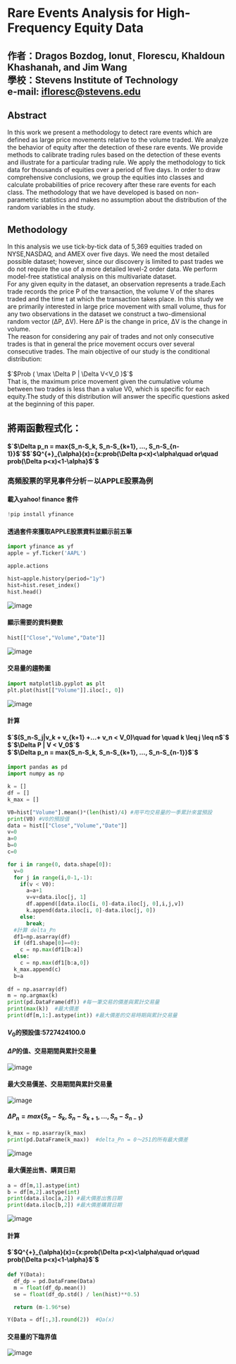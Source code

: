# Rare Events Analysis for High-Frequency Equity Data #

## 作者：Dragos Bozdog, Ionut¸ Florescu, Khaldoun Khashanah, and Jim Wang<br/>學校：Stevens Institute of Technology<br/>e-mail: ifloresc@stevens.edu ##

## Abstract ##

In this work we present a methodology to detect rare events which are defined as large price movements relative to the volume traded. We analyze the behavior of equity after the detection of these rare events. We provide methods to calibrate trading rules based on the detection of these events and illustrate for a particular trading rule. We apply the methodology to tick data for thousands of equities over a period of five days. In order to draw comprehensive conclusions, we group the equities into classes and calculate probabilities of price recovery after these rare events for each class. The methodology that we have developed is based on non-parametric statistics and makes no assumption about the distribution of the random variables in the study.

## Methodology ##

In this analysis we use tick-by-tick data of 5,369 equities traded on NYSE,NASDAQ, and AMEX over five days. We need the most detailed possible dataset; however, since our discovery is limited to past trades we do not require the use of a more detailed level-2 order data. We perform model-free statistical analysis on this multivariate dataset.<br/>For any given equity in the dataset, an observation represents a trade.Each trade records the price P of the transaction, the volume V of the shares traded and the time t at which the transaction takes place. In this study we are primarily interested in large price movement with small volume, thus for any two observations in the dataset we construct a two-dimensional random vector (ΔP, ΔV). Here ΔP is the change in price, ΔV is the change in volume.<br/>The reason for considering any pair of trades and not only consecutive trades is that in general the price movement occurs over several consecutive trades. The main objective of our study is the conditional distribution:<br/><br/>$`$Prob ( \max \Delta P  | \Delta V&lt;V_0 )$`$<br/>That is, the maximum price movement given the cumulative volume between two trades is less than a value V0, which is specific for each equity.The study of this distribution will answer the specific questions asked at the beginning of this paper.

## 將兩函數程式化：
#### $`$\Delta p_n = max\{S_n-S_k, S_n-S_{k+1}, ..., S_n-S_{n-1}\}$`$$`$Q^{+}_{\alpha}(x)={x:prob(\Delta p&lt;x)&lt;\alpha\quad or\quad prob(\Delta p&lt;x)&lt;1-\alpha}$`$

### 高頻股票的罕見事件分析－以APPLE股票為例

#### 載入yahoo! finance 套件
```python
!pip install yfinance
```
#### 透過套件來獲取APPLE股票資料並顯示前五筆
```python
import yfinance as yf
apple = yf.Ticker('AAPL')

apple.actions

hist=apple.history(period="1y")
hist=hist.reset_index()
hist.head()
```
![image](https://user-images.githubusercontent.com/118785456/204454504-5be21f37-572e-42f0-8fc3-bfff6d6a1490.png)
#### 顯示需要的資料變數
```python
hist[["Close","Volume","Date"]]
```
![image](https://user-images.githubusercontent.com/118785456/204454951-a878e25a-8910-4b14-a776-2c312a43a697.png)  

#### 交易量的趨勢圖
```python
import matplotlib.pyplot as plt
plt.plot(hist[["Volume"]].iloc[:, 0])
```
![image](https://user-images.githubusercontent.com/118785456/204455451-86bbadc4-4a5b-4e16-b96e-0afc016efbc0.png)
#### 計算
#### $`$(S_n-S_j|v_k + v_{k+1} +...+ v_n &lt; V_0)\quad for \quad k \leq j \leq n$`$<br/>$`$\Delta P | V < V_0$`$<br/>$`$\Delta p_n = max\{S_n-S_k, S_n-S_{k+1}, ..., S_n-S_{n-1}\}$`$

```python
import pandas as pd
import numpy as np

k = []
df = []
k_max = []

V0=hist["Volume"].mean()*(len(hist)/4) #用平均交易量的一季累計來當預設
print(V0) #V0的預設值
data = hist[["Close","Volume","Date"]]
v=0
a=0
b=0
c=0

for i in range(0, data.shape[0]):
  v=0
  for j in range(i,0-1,-1):
    if(v < V0):
      a=a+1
      v=v+data.iloc[j, 1]
      df.append([data.iloc[i, 0]-data.iloc[j, 0],i,j,v])
      k.append(data.iloc[i, 0]-data.iloc[j, 0])
    else:
      break;
  #計算 delta_Pn
  df1=np.asarray(df)
  if (df1.shape[0]==0):
    c = np.max(df1[b:a])
  else:  
    c = np.max(df1[b:a,0])
  k_max.append(c)
  b=a
  
df = np.asarray(df)
m = np.argmax(k)
print(pd.DataFrame(df)) #每一筆交易的價差與累計交易量
print(max(k))  #最大價差
print(df[m,1:].astype(int)) #最大價差的交易時期與累計交易量
```
#### $V_0$的預設值:5727424100.0

#### $\Delta P$的值、交易期間與累計交易量
![image](https://user-images.githubusercontent.com/118785456/204460191-2cede98e-e74b-4277-aa34-9dca6b30e550.png)
#### 最大交易價差、交易期間與累計交易量
![image](https://user-images.githubusercontent.com/118785456/204460552-b04836ee-21ac-400a-8aaf-cbd4103aba6c.png)
#### $\Delta P_n = max\{S_n-S_k, S_n-S_{k+1}, ..., S_n-S_{n-1}\}$
```python
k_max = np.asarray(k_max) 
print(pd.DataFrame(k_max))  #delta_Pn = 0～251的所有最大價差
```
![image](https://user-images.githubusercontent.com/118785456/204461203-0831eab0-3e3a-49ee-9fcc-37c7caf4076e.png)
#### 最大價差出售、購買日期
```python
a = df[m,1].astype(int)
b = df[m,2].astype(int)
print(data.iloc[a,2]) #最大價差出售日期
print(data.iloc[b,2]) #最大價差購買日期
```
![image](https://user-images.githubusercontent.com/118785456/204463466-686fc721-27e2-401b-b29b-267a79306ae7.png)
#### 計算

#### $`$Q^{+}_{\alpha}(x)={x:prob(\Delta p&lt;x)&lt;\alpha\quad or\quad prob(\Delta p&lt;x)&lt;1-\alpha}$`$

```python
def Y(Data):
  df_dp = pd.DataFrame(Data)
  m = float(df_dp.mean())
  se = float(df_dp.std() / len(hist)**0.5)

  return (m-1.96*se)

Y(Data = df[:,3].round(2))  #Qa(x)
```
#### 交易量的下臨界值
![image](https://user-images.githubusercontent.com/118785456/204464379-4c25924b-fd57-4597-8953-704299f406b5.png)

